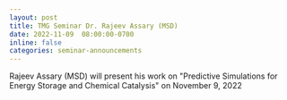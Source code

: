 ```yaml
---
layout: post
title: TMG Seminar Dr. Rajeev Assary (MSD)
date: 2022-11-09  08:00:00-0700
inline: false
categories: seminar-announcements
---
```


Rajeev Assary (MSD)  will present his work on "Predictive Simulations for Energy Storage and Chemical Catalysis" on November 9, 2022

